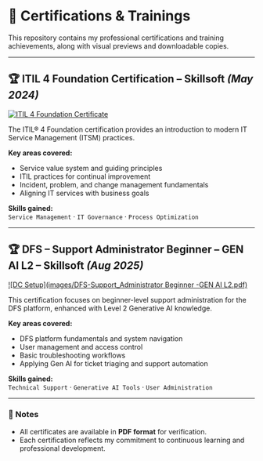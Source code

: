 # 📜 Certifications & Trainings

This repository contains my professional certifications and training achievements, along with visual previews and downloadable copies.

---

## 🏆 ITIL 4 Foundation Certification – Skillsoft *(May 2024)*

[![ITIL 4 Foundation Certificate](certificates/itil4_foundation.png)](certificates/itil4_foundation.pdf)

The ITIL® 4 Foundation certification provides an introduction to modern IT Service Management (ITSM) practices.  

**Key areas covered:**
- Service value system and guiding principles
- ITIL practices for continual improvement
- Incident, problem, and change management fundamentals
- Aligning IT services with business goals

**Skills gained:**  
`Service Management` · `IT Governance` · `Process Optimization`

---

## 🏆 DFS – Support Administrator Beginner – GEN AI L2 – Skillsoft *(Aug 2025)*

[![DC Setup](images/DFS-Support_Administrator Beginner -GEN AI L2.pdf)](https://github.com/shashankawadhoot12F/Certificates-And-Trainings/blob/9161973991985357601b5fdc017367a30f89b9d4/images/DFS-Support_Administrator%20Beginner%20-GEN%20AI%20L2.pdf)

This certification focuses on beginner-level support administration for the DFS platform, enhanced with Level 2 Generative AI knowledge.  

**Key areas covered:**
- DFS platform fundamentals and system navigation
- User management and access control
- Basic troubleshooting workflows
- Applying Gen AI for ticket triaging and support automation

**Skills gained:**  
`Technical Support` · `Generative AI Tools` · `User Administration`

---

### 📌 Notes
- All certificates are available in **PDF format** for verification.
- Each certification reflects my commitment to continuous learning and professional development.
